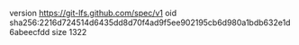 version https://git-lfs.github.com/spec/v1
oid sha256:2216d724514d6435dd8d70f4ad9f5ee902195cb6d980a1bdb632e1d6abeecfdd
size 1322
